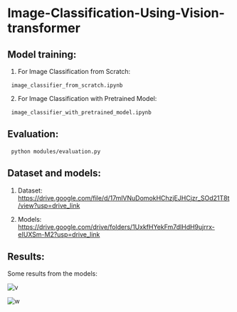 # Image-Classification-Using-Vision-transformer


## Model training:
1. For Image Classification from Scratch:
<pre> <code>image_classifier_from_scratch.ipynb</code></pre> 

2. For Image Classification with Pretrained Model:
<pre> <code>image_classifier_with_pretrained_model.ipynb</code></pre>

## Evaluation:
<pre> <code>python modules/evaluation.py</code></pre>

## Dataset and models:
1. Dataset: https://drive.google.com/file/d/17mlVNuDomokHChzjEJHCjzr_SOd21T8t/view?usp=drive_link

2. Models: https://drive.google.com/drive/folders/1UxkfHYekFm7dlHdH9ujrrx-eIUXSm-M2?usp=drive_link

## Results:
Some results from the models:

![v](https://github.com/AarohiSingla/Image-Classification-Using-Vision-transformer/assets/60029146/5e25d95a-bba8-4066-9304-d29185122c47)

![w](https://github.com/AarohiSingla/Image-Classification-Using-Vision-transformer/assets/60029146/1a72d231-f7e3-4a78-bb2c-99872c546fe1)
